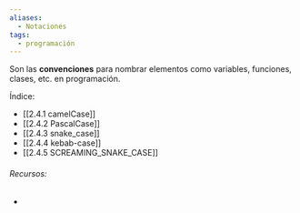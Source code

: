 ```yaml
---
aliases:
  - Notaciones
tags:
  - programación
---
```

Son las **convenciones** para nombrar elementos como variables, funciones, clases, etc. en programación.

Índice: 

- [[2.4.1 camelCase]]
- [[2.4.2 PascalCase]]
- [[2.4.3 snake_case]]
- [[2.4.4 kebab-case]]
- [[2.4.5 SCREAMING_SNAKE_CASE]]

###### Recursos:

- 